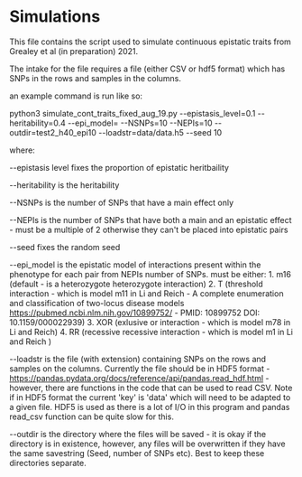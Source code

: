 # Simulations

This file contains the script used to simulate continuous epistatic traits from Grealey et al (in preparation) 2021. 

The intake for the file requires a file (either CSV or hdf5 format) which has SNPs in the rows and samples in the columns. 

an example command is run like so:

python3 simulate_cont_traits_fixed_aug_19.py --epistasis_level=0.1 --heritability=0.4 --epi_model= --NSNPs=10 --NEPIs=10 --outdir=test2_h40_epi10  --loadstr=data/data.h5 --seed 10

where:

--epistasis level fixes the proportion of epistatic heritbaility

--heritability is the heritability

--NSNPs is the number of SNPs that have a main effect only

--NEPIs is the number of SNPs that have both a main and an epistatic effect - must be a multiple of 2 otherwise they can't be placed into  epistatic pairs 

--seed fixes the random seed 

--epi_model is the epistatic model of interactions present within the phenotype for each pair from NEPIs number of SNPs.
    must be either: 
      1. m16 (default - is a heterozygote heterozygote interaction)
      2. T (threshold interaction - which is model m11 in Li and Reich - A complete enumeration and classification of two-locus disease models https://pubmed.ncbi.nlm.nih.gov/10899752/ - PMID: 10899752 DOI: 10.1159/000022939) 
      3. XOR (exlusive or interaction - which is model m78 in Li and Reich) 
      4. RR (recessive recessive interaction - which is model m1 in Li and Reich ) 

--loadstr is the file (with extension) containing SNPs on the rows and samples on the columns. Currently the file should be in HDF5 format - https://pandas.pydata.org/docs/reference/api/pandas.read_hdf.html - however, there are functions in the code that can be used to read CSV.
    Note if in HDF5 format the current 'key' is 'data' which will need to be adapted to a given file. HDF5 is used as there is a lot of I/O in this program and pandas read_csv function can be quite slow for this.

--outdir is the directory where the files will be saved - it is okay if the directory is in existence, however, any files will be overwritten if they have the same savestring (Seed, number of SNPs etc). Best to keep these directories separate.

